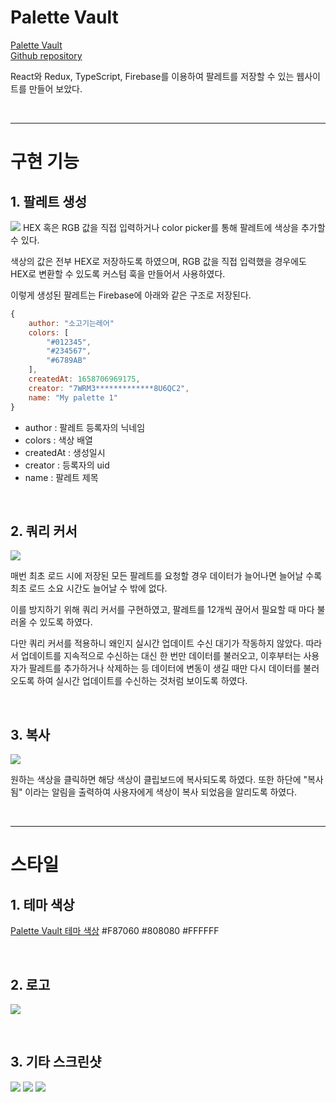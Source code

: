 # **Palette Vault**

<a href="https://palettevault.netlify.app">Palette Vault</a>  
<a href="https://github.com/RAREBEEF/palette-vault">Github repository</a>  

React와 Redux, TypeScript, Firebase를 이용하여 팔레트를 저장할 수 있는 웹사이트를 만들어 보았다.

<br/>

---

# 구현 기능
## 1. 팔레트 생성
![](https://velog.velcdn.com/images/drrobot409/post/b703e93f-2c67-4a5a-9114-a40808477eb1/image.png)
HEX 혹은 RGB 값을 직접 입력하거나 color picker를 통해 팔레트에 색상을 추가할 수 있다. 

색상의 값은 전부 HEX로 저장하도록 하였으며, RGB 값을 직접 입력했을 경우에도 HEX로 변환할 수 있도록 커스텀 훅을 만들어서 사용하였다.

이렇게 생성된 팔레트는 Firebase에 아래와 같은 구조로 저장된다.

```js
{
	author: "소고기는레어"
    colors: [
    	"#012345",
        "#234567",
        "#6789AB"
    ],
	createdAt: 1658706969175,
	creator: "7WRM3*************8U6QC2",
	name: "My palette 1"
}
```

- author : 팔레트 등록자의 닉네임
- colors : 색상 배열
- createdAt : 생성일시
- creator : 등록자의 uid
- name : 팔레트 제목

<br />

## 2. 쿼리 커서
![](https://velog.velcdn.com/images/drrobot409/post/d0914520-34af-43d3-9573-87ed17b7dfe0/image.png)

매번 최초 로드 시에 저장된 모든 팔레트를 요청할 경우 데이터가 늘어나면 늘어날 수록 최초 로드 소요 시간도 늘어날 수 밖에 없다. 

이를 방지하기 위해 쿼리 커서를 구현하였고, 팔레트를 12개씩 끊어서 필요할 때 마다 불러올 수 있도록 하였다. 

다만 쿼리 커서를 적용하니 왜인지 실시간 업데이트 수신 대기가 작동하지 않았다. 따라서 업데이트를 지속적으로 수신하는 대신 한 번만 데이터를 불러오고, 이후부터는 사용자가 팔레트를 추가하거나 삭제하는 등 데이터에 변동이 생길 때만 다시 데이터를 불러오도록 하여 실시간 업데이트를 수신하는 것처럼 보이도록 하였다.

<br />

## 3. 복사
![](https://velog.velcdn.com/images/drrobot409/post/6c1dbe15-6201-4cb0-bbad-c9225eb3c056/image.png)

원하는 색상을 클릭하면 해당 색상이 클립보드에 복사되도록 하였다. 
또한 하단에 "복사됨" 이라는 알림을 출력하여 사용자에게 색상이 복사 되었음을 알리도록 하였다.

<br/>

---

# 스타일
## 1. 테마 색상
[Palette Vault 테마 색상](https://palettevault.netlify.app/palette/mjScVjhD4kYkZ53t9N1J)
#F87060
#808080
#FFFFFF

<br />

## 2. 로고
![](https://velog.velcdn.com/images/drrobot409/post/f7000b1c-cbc5-46aa-b928-c2922e76e9a7/image.png)

<br />

## 3. 기타 스크린샷
![](https://velog.velcdn.com/images/drrobot409/post/205f8c92-1339-48ae-8071-bfbd81a28106/image.png)
![](https://velog.velcdn.com/images/drrobot409/post/3250f2ed-3d44-43a8-9281-789b740e2ff4/image.png)
![](https://velog.velcdn.com/images/drrobot409/post/fe9480df-f44b-4895-a166-f7640ce26398/image.png)




